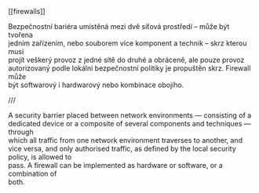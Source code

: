 [[firewalls]]

Bezpečnostní bariéra umístěná mezi dvě síťová prostředí – může být tvořena  
jedním zařízením, nebo souborem více komponent a technik – skrz kterou musí  
projít veškerý provoz z jedné sítě do druhé a obráceně, ale pouze provoz  
autorizovaný podle lokální bezpečnostní politiky je propuštěn skrz. Firewall může  
být softwarový i hardwarový nebo kombinace obojího.



///



A security barrier placed between network environments — consisting of a  
dedicated device or a composite of several components and techniques — through  
which all traffic from one network environment traverses to another, and vice versa, 
and only authorised traffic, as defined by the local security policy, is allowed to  
pass. A firewall can be implemented as hardware or software, or a combination of  
both.